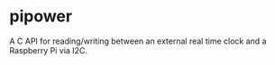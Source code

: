 # pipower
A C API for reading/writing between an external real time clock 
and a Raspberry Pi via I2C.
